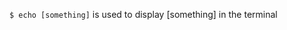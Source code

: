 <code>$ echo [something]</code> is used to display [something] in the terminal 
<code></code>
<code></code>
<code></code>
<code></code>
